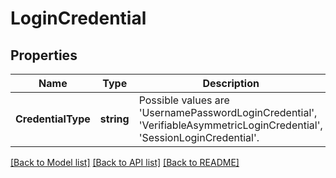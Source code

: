 # LoginCredential

## Properties
Name | Type | Description | Notes
------------ | ------------- | ------------- | -------------
**CredentialType** | **string** | Possible values are &#x27;UsernamePasswordLoginCredential&#x27;, &#x27;VerifiableAsymmetricLoginCredential&#x27;, &#x27;SessionLoginCredential&#x27;. | [default to null]

[[Back to Model list]](../README.md#documentation-for-models) [[Back to API list]](../README.md#documentation-for-api-endpoints) [[Back to README]](../README.md)


